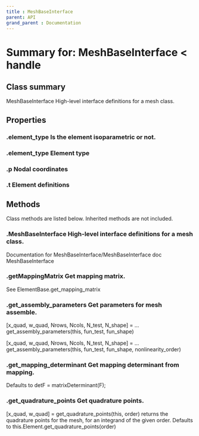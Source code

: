 ```yaml
---
title : MeshBaseInterface
parent: API
grand_parent : Documentation
---
```

# Summary for: **MeshBaseInterface**  < handle

## Class summary

MeshBaseInterface High-level interface definitions for a mesh class.

## Properties

### .element_type Is the element isoparametric or not.

### .**element_type** Element type

### .**p** Nodal coordinates

### .**t** Element definitions


## Methods

Class methods are listed below. Inherited methods are not included.

### .**MeshBaseInterface** High-level interface definitions for a mesh class.
Documentation for MeshBaseInterface/MeshBaseInterface
doc MeshBaseInterface

### .**getMappingMatrix** Get mapping matrix.

See ElementBase.get_mapping_matrix

### .**get_assembly_parameters** Get parameters for mesh assemble.

[x_quad, w_quad, Nrows, Ncols, N_test, N_shape] = ...
get_assembly_parameters(this, fun_test, fun_shape)

[x_quad, w_quad, Nrows, Ncols, N_test, N_shape] = ...
get_assembly_parameters(this, fun_test, fun_shape, nonlinearity_order)

### .**get_mapping_determinant** Get mapping determinant from mapping.

Defaults to detF = matrixDeterminant(F);

### .**get_quadrature_points** Get quadrature points.

[x_quad, w_quad] = get_quadrature_points(this, order) returns
the quadrature points for the mesh, for an integrand of the
given order. Defaults to
this.Element.get_quadrature_points(order)


